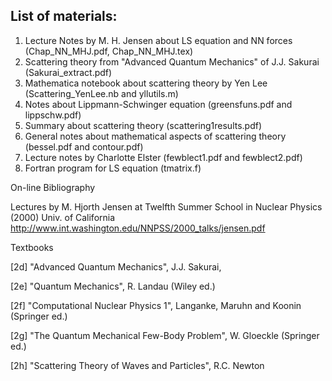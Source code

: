 
List of materials:
------------------


1) Lecture Notes by M. H. Jensen about LS equation and NN forces (Chap_NN_MHJ.pdf, Chap_NN_MHJ.tex)
2) Scattering theory from "Advanced Quantum Mechanics" of J.J. Sakurai (Sakurai_extract.pdf)
3) Mathematica notebook about scattering theory by Yen Lee (Scattering_YenLee.nb and yllutils.m)
4) Notes about Lippmann-Schwinger equation (greensfuns.pdf and lippschw.pdf)
5) Summary about scattering theory (scattering1results.pdf)
6) General notes about mathematical aspects of scattering theory (bessel.pdf and contour.pdf)	
7) Lecture notes by Charlotte Elster (fewblect1.pdf and fewblect2.pdf) 
8) Fortran program for LS equation (tmatrix.f)

On-line Bibliography

Lectures by M. Hjorth Jensen at Twelfth Summer School in Nuclear Physics (2000) Univ. of California http://www.int.washington.edu/NNPSS/2000_talks/jensen.pdf

Textbooks

[2d] "Advanced Quantum Mechanics", J.J. Sakurai,

[2e] "Quantum Mechanics", R. Landau (Wiley ed.)

[2f] "Computational Nuclear Physics 1", Langanke, Maruhn and Koonin (Springer ed.)

[2g] "The Quantum Mechanical Few-Body Problem", W. Gloeckle (Springer ed.)

[2h] "Scattering Theory of Waves and Particles", R.C. Newton
